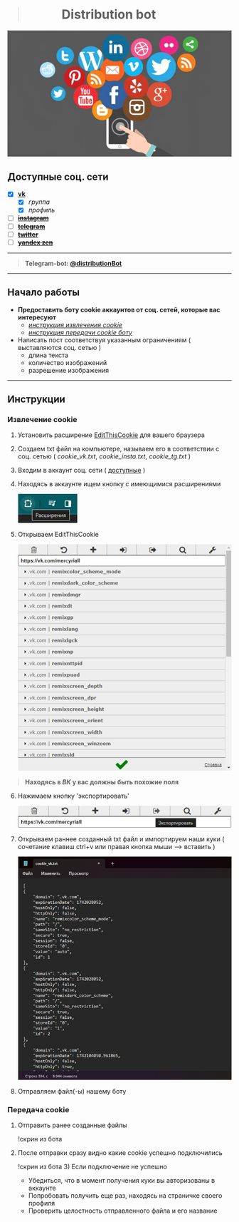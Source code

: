 ># ⠀⠀⠀⠀Distribution bot

![img_4.png](md_assets/img_4.png)

## Доступные соц. сети
 - [X] __[vk](https://vk.com)__
   - [X] _группа_
   - [X] _профиль_
 - [ ] __[~~instagram~~](https://www.instagram.com)__
 - [ ] __[~~telegram~~](https://web.telegram.org/a/)__
 - [ ] __[~~twitter~~](https://twitter.com)__
 - [ ] __[~~yandex zen~~](https://dzen.ru)__
---

> __Telegram-bot: [@distributionBot](https://t.me/TgInstVK_bot)__

---
## Начало работы

- __Предоставить боту cookie аккаунтов от соц. сетей, которые вас интересуют__
  - [_инструкция извлечения cookie_](#__извлечение-cookie__)
  - [_инструкция передачи cookie боту_](#__передача-cookie__)
- Написать пост соответствуя указанным ограничениям ( выставляются соц. сетью )
  - длина текста
  - количество изображений
  - разрешение изображения

---
## Инструкции
### __Извлечение cookie__
1) Установить расширение [EditThisCookie](https://chromewebstore.google.com/detail/editthiscookie/fngmhnnpilhplaeedifhccceomclgfbg?hl=ru) для вашего браузера
2) Создаем txt файл на компьютере, называем его в соответствии с соц. сетью ( _cookie_vk.txt_, _cookie_insta.txt_, _cookie_tg.txt_ )
3) Входим в аккаунт соц. сети ( [доступные](#доступные-соц-сети) )
4) Находясь в аккаунте ищем кнопку с имеющимися расширениями

    ![img_1.png](md_assets/img_1.png)
5) Открываем EditThisCookie

    ![img_2.png](md_assets/img_2.png)
> __Находясь в _ВК_ у вас должны быть похожие поля__
6) Нажимаем кнопку 'экспортировать'

    ![img_3.png](md_assets/img_3.png)
7) Открываем раннее созданный txt файл и импортируем наши куки ( сочетание клавиш ctrl+v или правая кнопка мыши --> вставить )

    ![img_5.png](md_assets/img_5.png)
8) Отправляем файл(-ы) нашему боту

### __Передача cookie__
1) Отправить ранее созданные файлы

    !скрин из бота
2) После отправки сразу видно какие cookie успешно подключились

    !скрин из бота
   3) Если подключение не успешно
      - Убедиться, что в момент получения куки вы авторизованы в аккаунте
      - Попробовать получить еще раз, находясь на страничке своего профиля
      - Проверить целостность отправленного файла и его название
